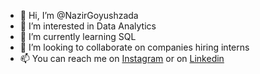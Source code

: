 - 👋 Hi, I’m @NazirGoyushzada
- 👀 I’m interested in Data Analytics
- 🌱 I’m currently learning SQL
- 💞️ I’m looking to collaborate on companies hiring interns
- 📫 You can reach me on [Instagram](https://www.instagram.com/nazir.qrbnv?igsh=eDM1emh1Mjd0dXR6) or on [Linkedin](https://www.linkedin.com/in/nazir-g%C3%B6y%C3%BC%C5%9Fzad%C9%99-5271881ab?utm_source=share&utm_campaign=share_via&utm_content=profile&utm_medium=android_app)

<!---
NazirGoyushzada/NazirGoyushzada is a ✨ special ✨ repository because its `README.md` (this file) appears on your GitHub profile.
You can click the Preview link to take a look at your changes.
--->

